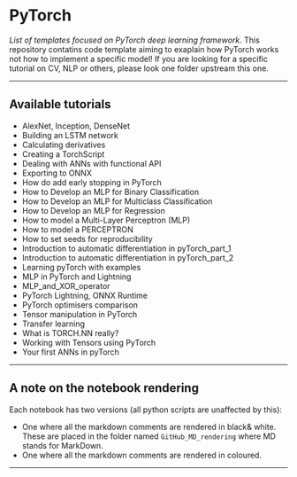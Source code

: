 # PyTorch
*List of templates focused on PyTorch deep learning framework.* This repository contatins code template aiming to exaplain how PyTorch works not how to implement a specific model! If you are looking for a specific tutorial on CV, NLP or others, please look one folder upstream this one.
***

## Available tutorials
- AlexNet, Inception, DenseNet
- Building an LSTM network
- Calculating derivatives
- Creating a TorchScript
- Dealing with ANNs with functional API
- Exporting to ONNX
- How do add early stopping in PyTorch
- How to Develop an MLP for Binary Classification
- How to Develop an MLP for Multiclass Classification
- How to Develop an MLP for Regression
- How to model a Multi-Layer Perceptron (MLP)
- How to model a PERCEPTRON
- How to set seeds for reproducibility
- Introduction to automatic differentiation in pyTorch_part_1
- Introduction to automatic differentiation in pyTorch_part_2
- Learning pyTorch with examples
- MLP in PyTorch and Lightning
- MLP_and_XOR_operator
- PyTorch Lightning, ONNX Runtime
- PyTorch optimisers comparison
- Tensor manipulation in PyTorch
- Transfer learning
- What is TORCH.NN really?
- Working with Tensors using PyTorch
- Your first ANNs in pyTorch
***

## A note on the notebook rendering
Each notebook has two versions (all python scripts are unaffected by this):
- One where all the markdown comments are rendered in black& white. These are placed in the folder named `GitHub_MD_rendering` where MD stands for MarkDown.
- One where all the markdown comments are rendered in coloured.
***
